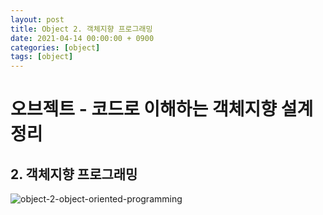 ```yaml
---
layout: post
title: Object 2. 객체지향 프로그래밍
date: 2021-04-14 00:00:00 + 0900
categories: [object]
tags: [object]
---
```

# 오브젝트 - 코드로 이해하는 객체지향 설계 정리
## 2. 객체지향 프로그래밍
![object-2-object-oriented-programming](https://user-images.githubusercontent.com/13375810/114575134-d9f9b880-9cb4-11eb-800b-cb585bf3cd7f.png)

